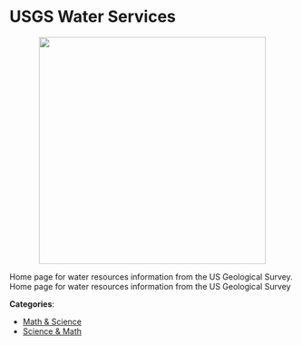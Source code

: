 # USGS Water Services
<p align="center">
    <img width="400" src="https://raw.githubusercontent.com/apis-list/apis-list/apis/usgs-water-services/logo_256x256.png" />
</p>

Home page for water resources information from the US Geological Survey.  Home page for water resources information from the US Geological Survey



**Categories**:
- [Math & Science](https://github.com/apis-list/apis-list#math-and-science)
- [Science & Math](https://github.com/apis-list/apis-list#science-and-math)





